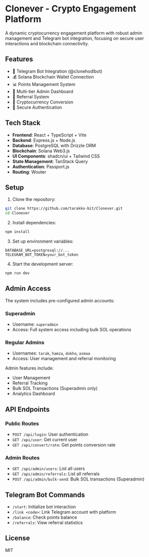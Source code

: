 # Clonever - Crypto Engagement Platform

A dynamic cryptocurrency engagement platform with robust admin management and Telegram bot integration, focusing on secure user interactions and blockchain connectivity.

## Features

- 🤖 Telegram Bot Integration (@clonehodlbot)
- 💰 Solana Blockchain Wallet Connection
- 📊 Points Management System
- 👥 Multi-tier Admin Dashboard
- 🔄 Referral System
- 💱 Cryptocurrency Conversion
- 🔐 Secure Authentication

## Tech Stack

- **Frontend**: React + TypeScript + Vite
- **Backend**: Express.js + Node.js
- **Database**: PostgreSQL with Drizzle ORM
- **Blockchain**: Solana Web3.js
- **UI Components**: shadcn/ui + Tailwind CSS
- **State Management**: TanStack Query
- **Authentication**: Passport.js
- **Routing**: Wouter

## Setup

1. Clone the repository:
```bash
git clone https://github.com/tarakko-bit/Clonever.git
cd Clonever
```

2. Install dependencies:
```bash
npm install
```

3. Set up environment variables:
```env
DATABASE_URL=postgresql://...
TELEGRAM_BOT_TOKEN=your_bot_token
```

4. Start the development server:
```bash
npm run dev
```

## Admin Access

The system includes pre-configured admin accounts:

### Superadmin
- Username: `superadmin`
- Access: Full system access including bulk SOL operations

### Regular Admins
- Usernames: `tarak`, `hamza`, `dokho`, `asmaa`
- Access: User management and referral monitoring

Admin features include:
- User Management
- Referral Tracking
- Bulk SOL Transactions (Superadmin only)
- Analytics Dashboard

## API Endpoints

### Public Routes
- `POST /api/login`: User authentication
- `GET /api/user`: Get current user
- `GET /api/convert/rate`: Get points conversion rate

### Admin Routes
- `GET /api/admin/users`: List all users
- `GET /api/admin/referrals`: List all referrals
- `POST /api/admin/bulk-send`: Bulk SOL transactions (Superadmin)

## Telegram Bot Commands

- `/start`: Initialize bot interaction
- `/link <code>`: Link Telegram account with platform
- `/balance`: Check points balance
- `/referrals`: View referral statistics

## License

MIT
